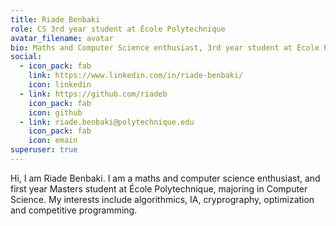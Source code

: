 ```yaml
---
title: Riade Benbaki
role: CS 3rd year student at École Polytechnique
avatar_filename: avatar
bio: Maths and Computer Science enthusiast, 3rd year student at École Polytechnique
social:
  - icon_pack: fab
    link: https://www.linkedin.com/in/riade-benbaki/
    icon: linkedin
  - link: https://github.com/riadeb
    icon_pack: fab
    icon: github
  - link: riade.benbaki@polytechnique.edu
    icon_pack: fab
    icon: emain
superuser: true
---
```

Hi, I am Riade Benbaki. I am a maths and computer science enthusiast, and first year Masters student at École Polytechnique, majoring in Computer Science. My interests include algorithmics, IA, cryprography, optimization and competitive programming.
